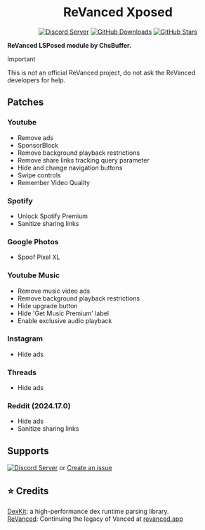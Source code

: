 <div align="center">
  <h1>ReVanced Xposed</h1>
  <a href="https://discord.gg/QWUrAA2mKq"><img alt="Discord Server" src="https://img.shields.io/badge/Join-Discord-5865F2.svg?logo=discord"></a>
  <a href="https://github.com/chsbuffer/ReVancedXposed/releases/latest"><img alt="GitHub Downloads" src="https://img.shields.io/github/downloads/chsbuffer/ReVancedXposed/total"></a>
  <a href="https://github.com/chsbuffer/ReVancedXposed"><img alt="GitHub Stars" src="https://img.shields.io/github/stars/chsbuffer/ReVancedXposed"></a>  
  <br>
</div>

**ReVanced LSPosed module by ChsBuffer.**  
>[!IMPORTANT]  
> This is not an official ReVanced project, do not ask the ReVanced developers for help.

## Patches

### Youtube
- Remove ads
- SponsorBlock
- Remove background playback restrictions
- Remove share links tracking query parameter
- Hide and change navigation buttons
- Swipe controls
- Remember Video Quality 

### Spotify
- Unlock Spotify Premium
- Sanitize sharing links

### Google Photos
- Spoof Pixel XL

### Youtube Music
- Remove music video ads
- Remove background playback restrictions
- Hide upgrade button
- Hide 'Get Music Premium' label
- Enable exclusive audio playback

### Instagram
- Hide ads

### Threads
- Hide ads

### Reddit (2024.17.0)
- Hide ads
- Sanitize sharing links

## Supports
[![Discord Server](https://img.shields.io/badge/Join-Discord-5865F2.svg?logo=discord)](https://discord.gg/QWUrAA2mKq)
or [Create an issue](https://github.com/chsbuffer/ReVancedXposed/issues/new)

## ⭐ Credits

[DexKit](https://luckypray.org/DexKit/en/): a high-performance dex runtime parsing library.  
[ReVanced](https://revanced.app): Continuing the legacy of Vanced at [revanced.app](https://revanced.app)  
